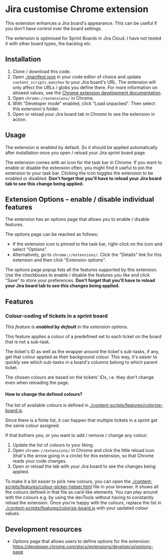 # Jira customise Chrome extension

This extension enhances a Jira board's appearance. This can be useful if you don't have control over the board settings.

The extension is optimised for Sprint Boards in Jira Cloud. I have not tested it with other board types, the backlog etc.

## Installation

1. Clone / download this code.
2. Open [./manifest.json](./manifest.json) in your code editor of choice and update `content_scripts.matches` to your Jira board's URL. The extension will only affect the URLs / globs you define there. For more information on allowed values, see the [Chrome extension development documentation](https://developer.chrome.com/docs/extensions/mv3/manifest/content_scripts/#match-urls).
3. Open `chrome://extensions/` in Chrome.
4. With "Developer mode" enabled, click "Load unpacked". Then select this extension's folder.
5. Open or reload your Jira board tab in Chrome to see the extension in action.

## Usage

The extension is enabled by default. So it should be applied automatically after installation once you open / reload your Jira sprint board page.

The extension comes with an icon for the task bar in Chrome. If you want to enable or disable the extension often, you might find it useful to pin the extension to your task bar. Clicking the icon toggles the extension to be enabled or disabled. **Don't forget that you'll have to reload your Jira board tab to see this change being applied.**

## Extension Options – enable / disable individual features

The extension has an options page that allows you to enable / disable features.

The options page can be reached as follows:

- If the extension icon is pinned to the task bar, right-click on the icon and select "Options".
- Alternatively, go to `chrome://extensions/`. Click the "Details" link for this extension and then click "Extension options".

The options page popup lists all the features supported by this extension. Use the checkboxes to enable / disable the features you like and click "Save" to store your preferences. **Don't forget that you'll have to reload your Jira board tab to see this changes being applied.**

## Features

### Colour-coding of tickets in a sprint board

_This feature is **enabled by default** in the extension options._

This feature applies a colour of a predefined set to each ticket on the board that is not a sub-task.

The ticket's ID as well as the wrapper around the ticket's sub-tasks, if any, get that colour applied as their background colour. This way, it's easier to quickly see which sub-tasks in a board's columns belong to which parent ticket.

The chosen colours are based on the tickets' IDs, i.e. they don't change even when reloading the page.

#### How to change the defined colours?

The list of available colours is defined in [./content-scripts/features/colorize-board.js](./content-scripts/features/colorize-board.js).

Since there is a finite list, it can happen that multiple tickets in a sprint get the same colour assigned.

If that bothers you, or you want to add / remove / change any colour:

1. Update the list of colours to your liking.
2. Open `chrome://extensions/` in Chrome and click the little reload icon (that's the arrow going in a circle) for this extension, so that Chrome reads your code changes.
3. Open or reload the tab with your Jira board to see the changes being applied.

To make it a bit easier to pick new colours, you can open the [./content-scripts/features/colour-picker-helper.html](./content-scripts/features/colour-picker-helper.html) file in your browser. It shows all the colours defined in that file as card-like elements. You can play around with the colours e.g. by using the devTools without having to constantly reload the extension. Once you're happy with the colours, replace the list in [./content-scripts/features/colorize-board.js](./content-scripts/features/colorize-board.js) with your updated colour values.

## Development resources

- Options page that allows users to define options for the extension: https://developer.chrome.com/docs/extensions/develop/ui/options-page
